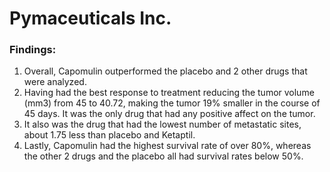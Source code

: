 # Pymaceuticals Inc.
### Findings:
1. Overall, Capomulin outperformed the placebo and 2 other drugs that were analyzed.
2. Having had the best response to treatment reducing the tumor volume (mm3) from 45 to 40.72, making the tumor 19% smaller in the course of 45 days. It was the only drug that had any positive affect on the tumor.
3. It also was the drug that had the lowest number of metastatic sites, about 1.75 less than placebo and Ketaptil.
4. Lastly, Capomulin had the highest survival rate of over 80%, whereas the other 2 drugs and the placebo all had survival rates below 50%.

